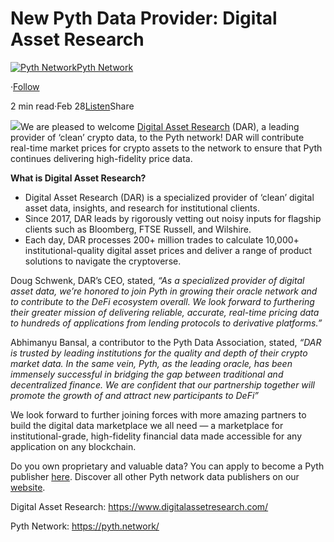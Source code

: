 New Pyth Data Provider: Digital Asset Research
==============================================

[![Pyth Network](https://miro.medium.com/v2/resize:fill:88:88/1*rdK3rHcWpkge6BRQRIwBjA.jpeg)](/?source=post_page-----310f32ce458b--------------------------------)[Pyth Network](/?source=post_page-----310f32ce458b--------------------------------)

·[Follow](https://medium.com/m/signin?actionUrl=https%3A%2F%2Fmedium.com%2F_%2Fsubscribe%2Fuser%2Ff55fccc0ad62&operation=register&redirect=https%3A%2F%2Fpythnetwork.medium.com%2Fnew-pyth-data-provider-digital-asset-research-310f32ce458b&user=Pyth+Network&userId=f55fccc0ad62&source=post_page-f55fccc0ad62----310f32ce458b---------------------post_header-----------)

2 min read·Feb 28[Listen](https://medium.com/m/signin?actionUrl=https%3A%2F%2Fmedium.com%2Fplans%3Fdimension%3Dpost_audio_button%26postId%3D310f32ce458b&operation=register&redirect=https%3A%2F%2Fpythnetwork.medium.com%2Fnew-pyth-data-provider-digital-asset-research-310f32ce458b&source=-----310f32ce458b---------------------post_audio_button-----------)Share

![](https://miro.medium.com/v2/resize:fit:1400/1*wxS748y1fVuZtx-ZxBcDeA.jpeg)We are pleased to welcome [Digital Asset Research](https://www.digitalassetresearch.com/) (DAR), a leading provider of ‘clean’ crypto data, to the Pyth network! DAR will contribute real-time market prices for crypto assets to the network to ensure that Pyth continues delivering high-fidelity price data.

**What is Digital Asset Research?**

* Digital Asset Research (DAR) is a specialized provider of ‘clean’ digital asset data, insights, and research for institutional clients.
* Since 2017, DAR leads by rigorously vetting out noisy inputs for flagship clients such as Bloomberg, FTSE Russell, and Wilshire.
* Each day, DAR processes 200+ million trades to calculate 10,000+ institutional-quality digital asset prices and deliver a range of product solutions to navigate the cryptoverse.

Doug Schwenk, DAR’s CEO, stated, *“As a specialized provider of digital asset data, we’re honored to join Pyth in growing their oracle network and to contribute to the DeFi ecosystem overall. We look forward to furthering their greater mission of delivering reliable, accurate, real-time pricing data to hundreds of applications from lending protocols to derivative platforms.”*

Abhimanyu Bansal, a contributor to the Pyth Data Association, stated, *“DAR is trusted by leading institutions for the quality and depth of their crypto market data. In the same vein, Pyth, as the leading oracle, has been immensely successful in bridging the gap between traditional and decentralized finance. We are confident that our partnership together will promote the growth of and attract new participants to DeFi”*

We look forward to further joining forces with more amazing partners to build the digital data marketplace we all need — a marketplace for institutional-grade, high-fidelity financial data made accessible for any application on any blockchain.

Do you own proprietary and valuable data? You can apply to become a Pyth publisher [here](https://yyyf63zqhtu.typeform.com/PythDPA). Discover all other Pyth network data publishers on our [website](https://pyth.network/publishers/).

Digital Asset Research: <https://www.digitalassetresearch.com/>

Pyth Network: <https://pyth.network/>

